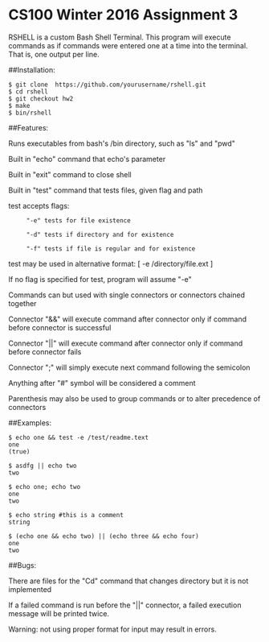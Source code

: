 # CS100 Winter 2016 Assignment 3

RSHELL is a custom Bash Shell Terminal. This program will execute commands
as if commands were entered one at a time into the terminal.
That is, one output per line.

##Installation:
```
$ git clone  https://github.com/yourusername/rshell.git
$ cd rshell
$ git checkout hw2
$ make
$ bin/rshell
```

##Features:
	
Runs executables from bash's /bin directory, such as "ls" and "pwd"

Built in "echo" command that echo's parameter

Built in "exit" command to close shell

Built in "test" command that tests files, given flag and path

test accepts flags:
```
	 "-e" tests for file existence

 	 "-d" tests if directory and for existence

	 "-f" tests if file is regular and for existence
```
test may be used in alternative format: [ -e /directory/file.ext ]

If no flag is specified for test, program will assume "-e"


Commands can but used with single connectors or connectors chained together

Connector "&&" will execute command after connector only if command before connector is successful

Connector "||" will execute command after connector only if command before connector fails

Connector ";" will simply execute next command following the semicolon

Anything after "#" symbol will be considered a comment

Parenthesis may also be used to group commands or to alter precedence of connectors


##Examples:
```
$ echo one && test -e /test/readme.text
one
(true)

$ asdfg || echo two
two

$ echo one; echo two
one
two

$ echo string #this is a comment
string

$ (echo one && echo two) || (echo three && echo four)
one
two
```

##Bugs:

There are files for the "Cd" command that changes directory but it is not implemented

If a failed command is run before the "||" connector, a failed execution message will be printed twice.

Warning: not using proper format for input may result in errors.

